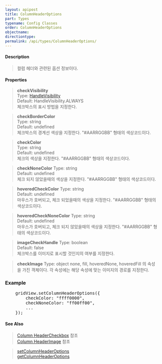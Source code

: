 ```yaml
---
layout: apipost
title: ColumnHeaderOptions
part: Types
typename: Config Classes
order: ColumnHeaderOptions
objectname: 
directiontype: 
permalink: /api/types/ColumnHeaderOptions/
---
```


#### Description

> 컬럼 헤더와 관련된 옵션 정보이다.

#### Properties

> **checkVisibility**  
> Type: [HandleVisibility](/api/types/HandleVisibility/)  
> Default: HandleVisibility.ALWAYS  
> 체크박스의 표시 방법을 지정한다.  

> **checkBorderColor**  
> Type: string  
> Default: undefined  
> 체크박스의 경계선 색상을 지정한다. "#AARRGGBB" 형태의 색상코드이다. 

> **checkColor**  
> Type: string  
> Default: undefined  
> 체크의 색상을 지정한다. "#AARRGGBB" 형태의 색상코드이다. 

> **checkNoneColor**
> Type: string  
> Default: undefined  
> 체크 되지 않았을때의 색상을 지정한다. "#AARRGGBB" 형태의 색상코드이다.  

> **hoveredCheckColor**
> Type: string  
> Default: undefined  
> 마우스가 호버되고, 체크 되었을때의 색상을 지정한다. "#AARRGGBB" 형태의 색상코드이다.  

> **hoveredCheckNoneColor**
> Type: string  
> Default: undefined  
> 마우스가 호버되고, 체크 되지 않았을때의 색상을 지정한다. "#AARRGGBB" 형태의 색상코드이다.  

> **imageCheckHandle**
> Type: boolean  
> Default: false  
> 체크박스를 이미지로 표시할 것인지의 여부를 지정한다.  

> **checkImage**
> Type: object
> none, fill, hoveredNone, hoveredFill 의 속성을 가진 객체이다. 각 속성에는 해당 속성에 맞는 이미지의 경로를 지정한다.  

### Example  

<pre class="prettyprint">
    gridView.setColumnHeaderOptions({
        checkColor: "ffff0000",
        checkNoneColor: "ff00ff00",
        ...
    });
</pre>

#### See Also

> [Column HeaderCheckbox](http://demo.realgrid.net/Demo/HeaderCheckbox) 참조  
> [Column HeaderImage](http://demo.realgrid.net/Demo/HeaderImage) 참조  

> [setColumnHeaderOptions](/api/GridBase/setColumnHeaderOptions/)   
> [getColumnHeaderOptions](/api/GridBase/getColumnHeaderOptions/)   
